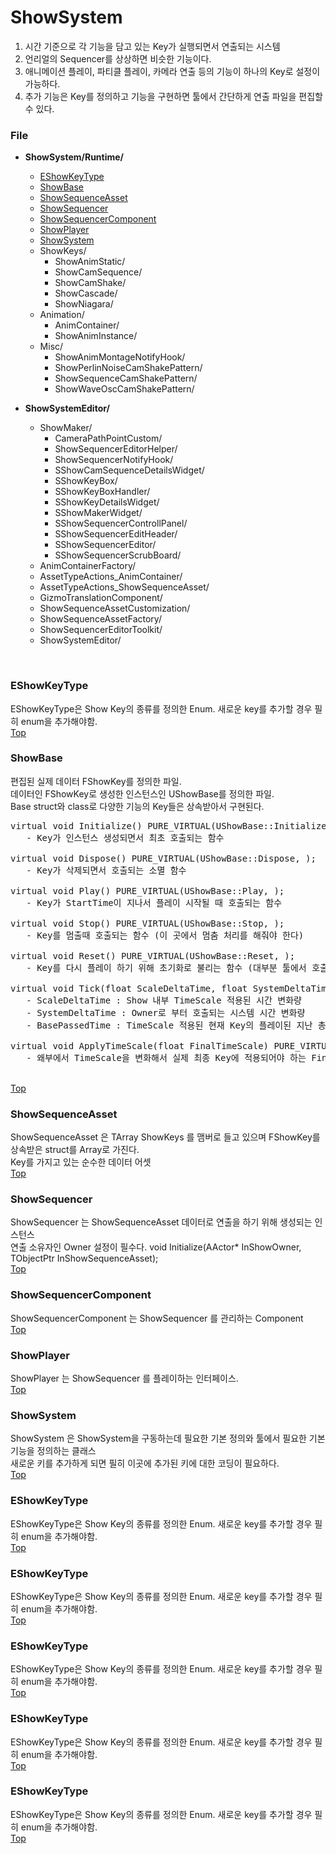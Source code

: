 # ShowSystem

1. 시간 기준으로 각 기능을 담고 있는 Key가 실행되면서 연출되는 시스템
2. 언리얼의 Sequencer를 상상하면 비슷한 기능이다.
3. 애니메이션 플레이, 파티클 플레이, 카메라 연출 등의 기능이 하나의 Key로 설정이 가능하다.
4. 추가 기능은 Key를 정의하고 기능을 구현하면 툴에서 간단하게 연출 파일을 편집할 수 있다.
   
### File

- **ShowSystem/Runtime/**
  - [EShowKeyType](#eshowkeytype)
  - [ShowBase](#showbase)
  - [ShowSequenceAsset](#ShowSequenceAsset)
  - [ShowSequencer](#ShowSequencer)
  - [ShowSequencerComponent](#ShowSequencerComponent)
  - [ShowPlayer](#ShowPlayer)
  - [ShowSystem](#ShowSystem)
  - ShowKeys/
    - ShowAnimStatic/
    - ShowCamSequence/
    - ShowCamShake/
    - ShowCascade/
    - ShowNiagara/
  - Animation/
    - AnimContainer/
    - ShowAnimInstance/
  - Misc/
    - ShowAnimMontageNotifyHook/
    - ShowPerlinNoiseCamShakePattern/
    - ShowSequenceCamShakePattern/
    - ShowWaveOscCamShakePattern/

- **ShowSystemEditor/**
  - ShowMaker/
    - CameraPathPointCustom/
    - ShowSequencerEditorHelper/
    - ShowSequencerNotifyHook/
    - SShowCamSequenceDetailsWidget/
    - SShowKeyBox/
    - SShowKeyBoxHandler/
    - SShowKeyDetailsWidget/
    - SShowMakerWidget/
    - SShowSequencerControllPanel/
    - SShowSequencerEditHeader/
    - SShowSequencerEditor/
    - SShowSequencerScrubBoard/
  - AnimContainerFactory/
  - AssetTypeActions_AnimContainer/
  - AssetTypeActions_ShowSequenceAsset/
  - GizmoTranslationComponent/
  - ShowSequenceAssetCustomization/
  - ShowSequenceAssetFactory/
  - ShowSequencerEditorToolkit/
  - ShowSystemEditor/
<br/>


### EShowKeyType
EShowKeyType은 Show Key의 종류를 정의한 Enum. 새로운 key를 추가할 경우 필히 enum을 추가해야함.
<br/>[Top](#File)<br/>

### ShowBase
편집된 실제 데이터 FShowKey를 정의한 파일.<br/>
데이터인 FShowKey로 생성한 인스턴스인 UShowBase를 정의한 파일.<br/>
Base struct와 class로 다양한 기능의 Key들은 상속받아서 구현된다.<br/>
<pre>
virtual void Initialize() PURE_VIRTUAL(UShowBase::Initialize, );
   - Key가 인스턴스 생성되면서 최초 호출되는 함수
   
virtual void Dispose() PURE_VIRTUAL(UShowBase::Dispose, );
   - Key가 삭제되면서 호출되는 소멸 함수
   
virtual void Play() PURE_VIRTUAL(UShowBase::Play, );
   - Key가 StartTime이 지나서 플레이 시작될 때 호출되는 함수
   
virtual void Stop() PURE_VIRTUAL(UShowBase::Stop, );
   - Key를 멈출때 호출되는 함수 (이 곳에서 멈춤 처리를 해줘야 한다)
   
virtual void Reset() PURE_VIRTUAL(UShowBase::Reset, );
   - Key를 다시 플레이 하기 위해 초기화로 불리는 함수 (대부분 툴에서 호출되는 함수)
   
virtual void Tick(float ScaleDeltaTime, float SystemDeltaTime, float BasePassedTime) PURE_VIRTUAL(UShowBase::Tick, );
   - ScaleDeltaTime : Show 내부 TimeScale 적용된 시간 변화량
   - SystemDeltaTime : Owner로 부터 호출되는 시스템 시간 변화량
   - BasePassedTime : TimeScale 적용된 현재 Key의 플레이된 지난 총 시간
      
virtual void ApplyTimeScale(float FinalTimeScale) PURE_VIRTUAL(UShowBase::ApplyTimeScale, );
   - 왜부에서 TimeScale을 변화해서 실제 최종 Key에 적용되어야 하는 FinalTimeScale 값으로 호출함 (여기서 실제 시간 변화에 대한 코드 해야함)
</pre>

<br/>[Top](#File)<br/>

### ShowSequenceAsset
ShowSequenceAsset 은 TArray<FInstancedStruct> ShowKeys 를 맴버로 들고 있으며 FShowKey를 상속받은 struct를 Array로 가진다.<br/>
Key를 가지고 있는 순수한 데이터 어셋
<br/>[Top](#File)<br/>


### ShowSequencer
ShowSequencer 는 ShowSequenceAsset 데이터로 연출을 하기 위해 생성되는 인스턴스<br/>
연출 소유자인 Owner 설정이 필수다. void Initialize(AActor* InShowOwner, TObjectPtr<UShowSequenceAsset> InShowSequenceAsset); 
<br/>[Top](#File)<br/>

### ShowSequencerComponent
ShowSequencerComponent 는 ShowSequencer 를 관리하는 Component
<br/>[Top](#File)<br/>

### ShowPlayer
ShowPlayer 는 ShowSequencer 를 플레이하는 인터페이스.
<br/>[Top](#File)<br/>

### ShowSystem
ShowSystem 은 ShowSystem을 구동하는데 필요한 기본 정의와 툴에서 필요한 기본 기능을 정의하는 클래스<br/>
새로운 키를 추가하게 되면 필히 이곳에 추가된 키에 대한 코딩이 필요하다.
<br/>[Top](#File)<br/>

### EShowKeyType
EShowKeyType은 Show Key의 종류를 정의한 Enum. 새로운 key를 추가할 경우 필히 enum을 추가해야함.
<br/>[Top](#File)<br/>

### EShowKeyType
EShowKeyType은 Show Key의 종류를 정의한 Enum. 새로운 key를 추가할 경우 필히 enum을 추가해야함.
<br/>[Top](#File)<br/>

### EShowKeyType
EShowKeyType은 Show Key의 종류를 정의한 Enum. 새로운 key를 추가할 경우 필히 enum을 추가해야함.
<br/>[Top](#File)<br/>

### EShowKeyType
EShowKeyType은 Show Key의 종류를 정의한 Enum. 새로운 key를 추가할 경우 필히 enum을 추가해야함.
<br/>[Top](#File)<br/>

### EShowKeyType
EShowKeyType은 Show Key의 종류를 정의한 Enum. 새로운 key를 추가할 경우 필히 enum을 추가해야함.
<br/>[Top](#File)<br/>

